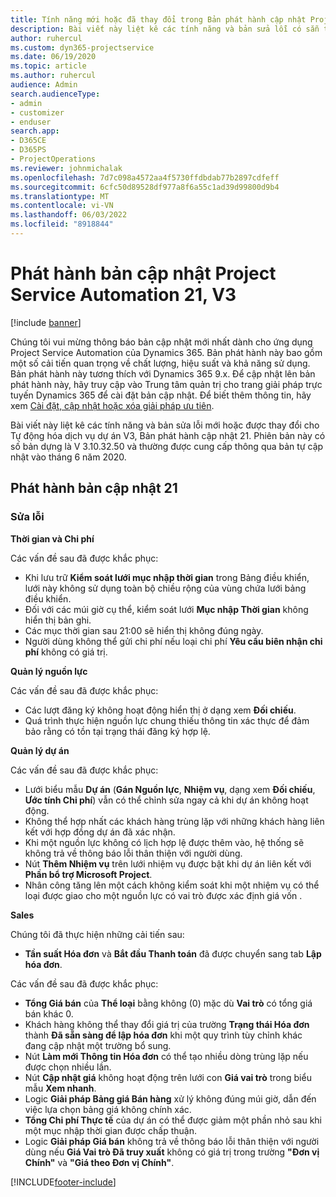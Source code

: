 ```yaml
---
title: Tính năng mới hoặc đã thay đổi trong Bản phát hành cập nhật Project Service Automation 21, V3
description: Bài viết này liệt kê các tính năng và bản sửa lỗi có sẵn trong Bản phát hành bản cập nhật tự động hóa dịch vụ dự án 21, V3.
author: ruhercul
ms.custom: dyn365-projectservice
ms.date: 06/19/2020
ms.topic: article
ms.author: ruhercul
audience: Admin
search.audienceType:
- admin
- customizer
- enduser
search.app:
- D365CE
- D365PS
- ProjectOperations
ms.reviewer: johnmichalak
ms.openlocfilehash: 7d7c098a4572aa4f5730ffdbdab77b2897cdfeff
ms.sourcegitcommit: 6cfc50d89528df977a8f6a55c1ad39d99800d9b4
ms.translationtype: MT
ms.contentlocale: vi-VN
ms.lasthandoff: 06/03/2022
ms.locfileid: "8918844"
---
```

# <a name="project-service-automation-update-release-21-v3"></a>Phát hành bản cập nhật Project Service Automation 21, V3

[!include [banner](../includes/psa-now-project-operations.md)]

Chúng tôi vui mừng thông báo bản cập nhật mới nhất dành cho ứng dụng Project Service Automation của Dynamics 365. Bản phát hành này bao gồm một số cải tiến quan trọng về chất lượng, hiệu suất và khả năng sử dụng. Bản phát hành này tương thích với Dynamics 365 9.x. Để cập nhật lên bản phát hành này, hãy truy cập vào Trung tâm quản trị cho trang giải pháp trực tuyến Dynamics 365 để cài đặt bản cập nhật. Để biết thêm thông tin, hãy xem [Cài đặt, cập nhật hoặc xóa giải pháp ưu tiên](/power-platform/admin/install-remove-preferred-solution).

Bài viết này liệt kê các tính năng và bản sửa lỗi mới hoặc được thay đổi cho Tự động hóa dịch vụ dự án V3, Bản phát hành cập nhật 21. Phiên bản này có số bản dựng là V 3.10.32.50 và thường được cung cấp thông qua bản tự cập nhật vào tháng 6 năm 2020.

## <a name="update-release-21"></a>Phát hành bản cập nhật 21

### <a name="bug-fixes"></a>Sửa lỗi

**Thời gian và Chi phí**

Các vấn đề sau đã được khắc phục:

- Khi lưu trữ **Kiểm soát lưới mục nhập thời gian** trong Bảng điều khiển, lưới này không sử dụng toàn bộ chiều rộng của vùng chứa lưới bảng điều khiển.
- Đối với các múi giờ cụ thể, kiểm soát lưới **Mục nhập Thời gian** không hiển thị bản ghi.
- Các mục thời gian sau 21:00 sẽ hiển thị không đúng ngày.
- Người dùng không thể gửi chi phí nếu loại chi phí **Yêu cầu biên nhận chi phí** không có giá trị.

**Quản lý nguồn lực**

Các vấn đề sau đã được khắc phục:

- Các lượt đăng ký không hoạt động hiển thị ở dạng xem **Đối chiếu**.
- Quá trình thực hiện nguồn lực chung thiếu thông tin xác thực để đảm bảo rằng có tồn tại trạng thái đăng ký hợp lệ.

**Quản lý dự án**

Các vấn đề sau đã được khắc phục:

- Lưới biểu mẫu **Dự án** (**Gán Nguồn lực**, **Nhiệm vụ**, dạng xem **Đối chiếu**, **Ước tính Chi phí**) vẫn có thể chỉnh sửa ngay cả khi dự án không hoạt động.
- Không thể hợp nhất các khách hàng trùng lặp với những khách hàng liên kết với hợp đồng dự án đã xác nhận.
- Khi một nguồn lực không có lịch hợp lệ được thêm vào, hệ thống sẽ không trả về thông báo lỗi thân thiện với người dùng.
- Nút **Thêm Nhiệm vụ** trên lưới nhiệm vụ được bật khi dự án liên kết với **Phần bổ trợ Microsoft Project**.
- Nhân công tăng lên một cách không kiểm soát khi một nhiệm vụ có thể loại được giao cho một nguồn lực có vai trò được xác định giá vốn .

**Sales**

Chúng tôi đã thực hiện những cải tiến sau:

- **Tần suất Hóa đơn** và **Bắt đầu Thanh toán** đã được chuyển sang tab **Lập hóa đơn**.

Các vấn đề sau đã được khắc phục:

- **Tổng Giá bán** của **Thể loại** bằng không (0) mặc dù **Vai trò** có tổng giá bán khác 0.
- Khách hàng không thể thay đổi giá trị của trường **Trạng thái Hóa đơn** thành **Đã sẵn sàng để lập hóa đơn** khi một quy trình tùy chỉnh khác đang cập nhật một trường bổ sung.
- Nút **Làm mới Thông tin Hóa đơn** có thể tạo nhiều dòng trùng lặp nếu được chọn nhiều lần.
- Nút **Cập nhật giá** không hoạt động trên lưới con **Giá vai trò** trong biểu mẫu **Xem nhanh**.
- Logic **Giải pháp Bảng giá Bán hàng** xử lý không đúng múi giờ, dẫn đến việc lựa chọn bảng giá không chính xác.
- **Tổng Chi phí Thực tế** của dự án có thể được giảm một phần nhỏ sau khi một mục nhập thời gian được chấp thuận.
- Logic **Giải pháp Giá bán** không trả về thông báo lỗi thân thiện với người dùng nếu **Giá Vai trò Đã truy xuất** không có giá trị trong trường **"Đơn vị Chính"** và **"Giá theo Đơn vị Chính"**.


[!INCLUDE[footer-include](../includes/footer-banner.md)]
